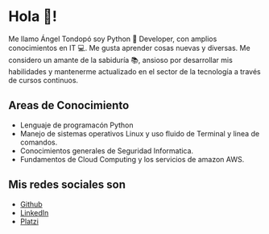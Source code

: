 <!-- ### Hi there 👋 -->

#  Hola &#128406;!
 
Me llamo Ángel Tondopó soy Python &#128013; Developer, con amplios conocimientos en IT &#128187;. Me gusta aprender cosas nuevas y diversas. Me considero un amante de la sabiduría &#128218;, ansioso por desarrollar mis habilidades y mantenerme actualizado en el sector de la tecnología a través de cursos continuos.
 
## Areas de Conocimiento

- Lenguaje de programacón Python
- Manejo de sistemas operativos Linux y uso fluido de Terminal y linea de comandos. 
- Conocimientos generales de Seguridad Informatica.
- Fundamentos de Cloud Computing y los servicios de amazon AWS.

## Mis redes sociales son

- [Github](https://github.com/angeltondopo "Github")
- [LinkedIn](https://linkedin.com/in/tondopo "LinkedIn")
- [Platzi](https://platzi.com/p/angeltondopo/ "Platzi")
 
<!--
**angeltondopo/angeltondopo** is a ✨ _special_ ✨ repository because its `README.md` (this file) appears on your GitHub profile.

Here are some ideas to get you started:

- 🔭 I’m currently working on ...
- 🌱 I’m currently learning ...
- 👯 I’m looking to collaborate on ...
- 🤔 I’m looking for help with ...
- 💬 Ask me about ...
- 📫 How to reach me: ...
- 😄 Pronouns: ...
- ⚡ Fun fact: ...
-->
